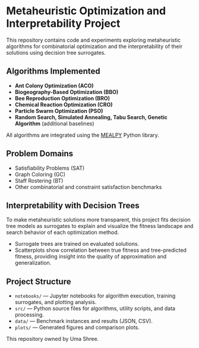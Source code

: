 # Metaheuristic Optimization and Interpretability Project


This repository contains code and experiments exploring metaheuristic algorithms for combinatorial optimization and the interpretability of their solutions using decision tree surrogates.

## Algorithms Implemented

- **Ant Colony Optimization (ACO)**
- **Biogeography-Based Optimization (BBO)**
- **Bee Reproduction Optimization (BRO)**
- **Chemical Reaction Optimization (CRO)**
- **Particle Swarm Optimization (PSO)**
- **Random Search, Simulated Annealing, Tabu Search, Genetic Algorithm** (additional baselines)

All algorithms are integrated using the [MEALPY](https://github.com/thieu1995/mealpy) Python library.

## Problem Domains

- Satisfiability Problems (SAT)
- Graph Coloring (GC)
- Staff Rostering (BT)
- Other combinatorial and constraint satisfaction benchmarks

## Interpretability with Decision Trees

To make metaheuristic solutions more transparent, this project fits decision tree models as surrogates to explain and visualize the fitness landscape and search behavior of each optimization method.

- Surrogate trees are trained on evaluated solutions.
- Scatterplots show correlation between true fitness and tree-predicted fitness, providing insight into the quality of approximation and generalization.

## Project Structure

- `notebooks/` — Jupyter notebooks for algorithm execution, training surrogates, and plotting analysis.
- `src/` — Python source files for algorithms, utility scripts, and data processing.
- `data/` — Benchmark instances and results (JSON, CSV).
- `plots/` — Generated figures and comparison plots.

This repository owned by Uma Shree.

